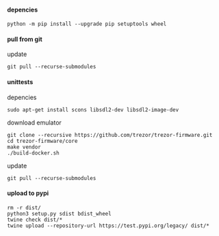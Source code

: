 #### depencies
```
python -m pip install --upgrade pip setuptools wheel
```
#### pull from git
update
```
git pull --recurse-submodules
```

#### unittests
depencies
```
sudo apt-get install scons libsdl2-dev libsdl2-image-dev
```
download emulator
```
git clone --recursive https://github.com/trezor/trezor-firmware.git
cd trezor-firmware/core
make vendor
./build-docker.sh
```
update
```
git pull --recurse-submodules
```
#### upload to pypi
```
rm -r dist/
python3 setup.py sdist bdist_wheel
twine check dist/*
twine upload --repository-url https://test.pypi.org/legacy/ dist/*
```